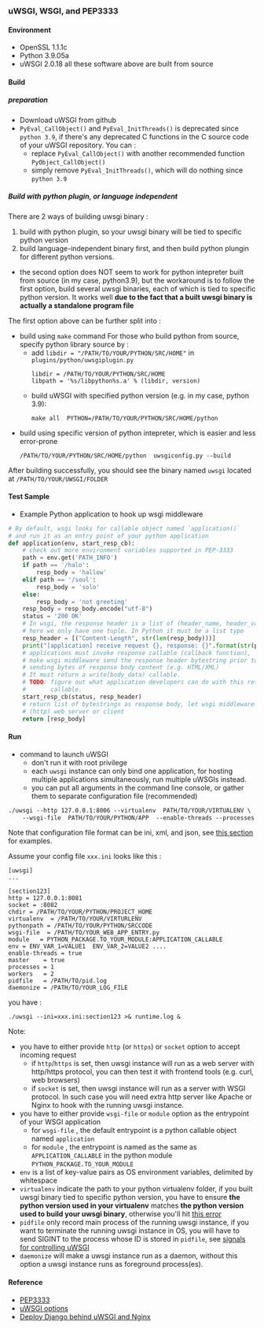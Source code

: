### uWSGI, WSGI, and PEP3333

#### Environment

* OpenSSL 1.1.1c
* Python 3.9.05a
* uWSGI 2.0.18
all these software above are built from source


#### Build

##### preparation
* Download uWSGI from github
* `PyEval_CallObject()` and `PyEval_InitThreads()` is deprecated since `python 3.9`, if  there's any deprecated C functions in the C source code of your uWSGI repository. You can :
   * replace `PyEval_CallObject()` with another recommended function `PyObject_CallObject()`
   * simply remove `PyEval_InitThreads()`, which will do nothing since `python 3.9`

##### Build with python plugin, or language independent
There are 2 ways of building uwsgi binary :
1. build with python plugin, so your uwsgi binary will be tied to specific python version
2. build language-independent binary first, and then build python plungin for different python versions.
  * the second option does NOT seem to work for python intepreter built from source (in my case, python3.9), but the workaround is to follow the first option, build several uwsgi binaries, each of which is tied to specific python version. It works well **due to the fact that a built uwsgi binary is actually a standalone program file**

The first option above can be further split into :
* build using `make` command
  For those who build python from source, specify python library source by :
  * add `libdir = "/PATH/TO/YOUR/PYTHON/SRC/HOME"` in `plugins/python/uwsgiplugin.py`
    ```Shell
    libdir = /PATH/TO/YOUR/PYTHON/SRC/HOME
    libpath = '%s/libpython%s.a' % (libdir, version)
    ```
  * build uWSGI with specified python version (e.g. in my case, python 3.9):
    ```Shell
    make all  PYTHON=/PATH/TO/YOUR/PYTHON/SRC/HOME/python
    ```
* build using specific version of python intepreter, which is easier and less error-prone 
  ```shell
  /PATH/TO/YOUR/PYTHON/SRC/HOME/python  uwsgiconfig.py --build
  ```

After building successfully, you should see the binary named `uwsgi` located at `/PATH/TO/YOUR/UWSGI/FOLDER`




#### Test Sample

* Example Python application to hook up wsgi middleware

```Python
# By default, wsgi looks for callable object named `application()`
# and run it as an entry point of your python application 
def application(env, start_resp_cb):
    # check out more environment variables supported in PEP-3333
    path = env.get('PATH_INFO')
    if path == '/halo':
        resp_body = 'hallow'
    elif path == '/soul':
        resp_body = 'solo'
    else:
        resp_body = 'not greeting'
    resp_body = resp_body.encode("utf-8")
    status = '200 OK'
    # In wsgi, the response header is a list of (header_name, header_value) tuple,
    # here we only have one tuple. In Python it must be a list type
    resp_header = [("Content-Length", str(len(resp_body)))]
    print("[application] receive request {}, response: {}".format(str(path), resp_body ))
    # applications must invoke response callable (callback function),
    # make wsgi middleware send the response header bytestring prior to
    # sending bytes of response body content (e.g. HTML/XML)
    # It must return a write(body_data) callable.
    # TODO: figure out what application developers can do with this returned write
    #       callable.
    start_resp_cb(status, resp_header)
    # return list of bytestrings as response body, let wsgi middleware pass them to
    # (http) web server or client
    return [resp_body]
```

#### Run
* command to launch uWSGI
  * don't run it with root privilege
  * each `uwsgi` instance can only bind one application, for hosting multiple applications simultaneously, run multiple uWSGIs instead.
  * you can put all arguments in the command line console, or gather them to separate configuration file (recommended) 

```Tcsh
./uwsgi --http 127.0.0.1:8006 --virtualenv  PATH/TO/YOUR/VIRTUALENV \
    --wsgi-file  PATH/TO/YOUR/PYTHON/APP  --enable-threads --processes 1  --threads 1
```

Note that configuration file format can be ini, xml, and json, see [this section](https://uwsgi-docs.readthedocs.io/en/latest/Configuration.html#ini-files) for examples.

Assume your config file `xxx.ini` looks like this :
```Windows Registry Entries
[uwsgi]
...

[section123]
http = 127.0.0.1:8081
socket = :8082
chdir = /PATH/TO/YOUR/PYTHON/PROJECT_HOME
virtualenv  = /PATH/TO/YOUR/VIRTURLENV
pythonpath = /PATH/TO/YOUR/PYTHON/SRCCODE
wsgi-file  = /PATH/TO/YOUR_WEB_APP_ENTRY.py
module   = PYTHON_PACKAGE.TO_YOUR_MODULE:APPLICATION_CALLABLE
env = ENV_VAR_1=VALUE1  ENV_VAR_2=VALUE2 ....
enable-threads = true
master    = true
processes = 1
workers   = 2
pidfile   = /PATH/TO/pid.log
daemonize = /PATH/TO/YOUR_LOG_FILE
```

you have :
```
./uwsgi --ini=xxx.ini:section123 >& runtime.log &
```

Note:
* you have to either provide `http` (or `https`) or `socket` option to accept incoming request
  * if `http`/`https` is set, then uwsgi instance will run as a web server with http/https protocol, you can then test it with frontend tools (e.g. curl, web browsers)
  * if `socket` is set, then uwsgi instance will run as a server with WSGI protocol. In such case you will need extra http server like Apache or Nginx to hook with the running uwsgi instance.
* you have to either provide `wsgi-file`  or `module` option as the entrypoint of your WSGI application
  * for `wsgi-file` , the default entrypoint is a python callable object named `application`
  * for `module` , the entrypoint is named as the same as `APPLICATION_CALLABLE` in the python module `PYTHON_PACKAGE.TO_YOUR_MODULE`
* `env` is a list of key-value pairs as OS environment variables, delimited by whitespace
* `virtualenv` indicate the path to your python virtualenv folder, if you built uwsgi binary tied to specific python version, you have to ensure **the python version used in your virtualenv** matches **the python version used to build your uwsgi binary**, otherwise you'll hit [this error](https://stackoverflow.com/questions/56443552)
* `pidfile` only record main process of the running uwsgi instance, if you want to terminate the running uwsgi instance in OS, you will have to send SIGINT to the process whose ID is stored in `pidfile`, see [signals for controlling uWSGI](https://uwsgi-docs.readthedocs.io/en/latest/Management.html?highlight=SIGINT#signals-for-controlling-uwsgi)
* `daemonize` will make a uwsgi instance run as a daemon, without this option a uwsgi instance runs as foreground process(es).


#### Reference

* [PEP3333](https://www.python.org/dev/peps/pep-3333/)
* [uWSGI options](https://uwsgi-docs.readthedocs.io/en/latest/Options.html)
* [Deploy Django behind uWSGI and Nginx](https://www.vndeveloper.com/deploy-django-in-sub-directory-behind-uwsgi-and-nginx-on-centos-7/?fbclid=IwAR109_JIrhh_gssvbPvJ8FM6smBBW4w8bLxawx1dv9SoLauZLCf0z7JOMGI)

